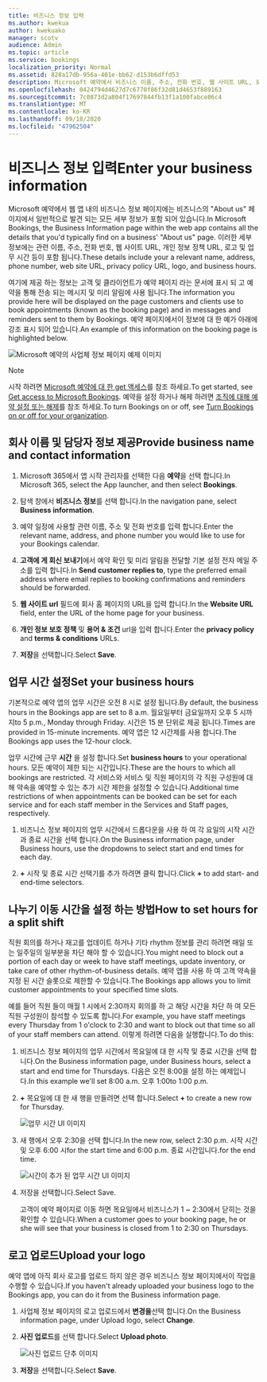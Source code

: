 ```yaml
---
title: 비즈니스 정보 입력
ms.author: kwekua
author: kwekuako
manager: scotv
audience: Admin
ms.topic: article
ms.service: bookings
localization_priority: Normal
ms.assetid: 828a17db-956a-401e-bb62-d153b6dffd53
description: Microsoft 예약에서 비즈니스 이름, 주소, 전화 번호, 웹 사이트 URL, 로고 및 업무 시간을 포함 하 여 정보 페이지를 만들려면 다음 지침을 따릅니다.
ms.openlocfilehash: 0424794d4627d7c6770f86f32d81d4653f889163
ms.sourcegitcommit: 7c0873d2a804f17697844fb13f1a100fabce86c4
ms.translationtype: MT
ms.contentlocale: ko-KR
ms.lasthandoff: 09/18/2020
ms.locfileid: "47962504"
---
```

# <a name="enter-your-business-information"></a><span data-ttu-id="0f291-103">비즈니스 정보 입력</span><span class="sxs-lookup"><span data-stu-id="0f291-103">Enter your business information</span></span>

<span data-ttu-id="0f291-104">Microsoft 예약에서 웹 앱 내의 비즈니스 정보 페이지에는 비즈니스의 "About us" 페이지에서 일반적으로 발견 되는 모든 세부 정보가 포함 되어 있습니다.</span><span class="sxs-lookup"><span data-stu-id="0f291-104">In Microsoft Bookings, the Business Information page within the web app contains all the details that you'd typically find on a business' "About us" page.</span></span> <span data-ttu-id="0f291-105">이러한 세부 정보에는 관련 이름, 주소, 전화 번호, 웹 사이트 URL, 개인 정보 정책 URL, 로고 및 업무 시간 등이 포함 됩니다.</span><span class="sxs-lookup"><span data-stu-id="0f291-105">These details include your a relevant name, address, phone number, web site URL, privacy policy URL, logo, and business hours.</span></span>

<span data-ttu-id="0f291-106">여기에 제공 하는 정보는 고객 및 클라이언트가 예약 페이지 라는 문서에 표시 되 고 예약을 통해 전송 되는 메시지 및 미리 알림에 사용 됩니다.</span><span class="sxs-lookup"><span data-stu-id="0f291-106">The information you provide here will be displayed on the page customers and clients use to book appointments (known as the booking page) and in messages and reminders sent to them by Bookings.</span></span> <span data-ttu-id="0f291-107">예약 페이지에서이 정보에 대 한 예가 아래에 강조 표시 되어 있습니다.</span><span class="sxs-lookup"><span data-stu-id="0f291-107">An example of this information on the booking page is highlighted below.</span></span>

   ![Microsoft 예약의 사업체 정보 페이지 예제 이미지](../media/bookings-business-info.png)

> [!NOTE]
> <span data-ttu-id="0f291-109">시작 하려면 [Microsoft 예약에 대 한 get 액세스](get-access.md)를 참조 하세요.</span><span class="sxs-lookup"><span data-stu-id="0f291-109">To get started, see [Get access to Microsoft Bookings](get-access.md).</span></span> <span data-ttu-id="0f291-110">예약을 설정 하거나 해제 하려면 [조직에 대해 예약 설정 또는 해제](turn-bookings-on-or-off.md)를 참조 하세요.</span><span class="sxs-lookup"><span data-stu-id="0f291-110">To turn Bookings on or off, see [Turn Bookings on or off for your organization](turn-bookings-on-or-off.md).</span></span>

## <a name="provide-business-name-and-contact-information"></a><span data-ttu-id="0f291-111">회사 이름 및 담당자 정보 제공</span><span class="sxs-lookup"><span data-stu-id="0f291-111">Provide business name and contact information</span></span>

1. <span data-ttu-id="0f291-112">Microsoft 365에서 앱 시작 관리자를 선택한 다음 **예약**을 선택 합니다.</span><span class="sxs-lookup"><span data-stu-id="0f291-112">In Microsoft 365, select the App launcher, and then select **Bookings**.</span></span>

1. <span data-ttu-id="0f291-113">탐색 창에서 **비즈니스 정보**를 선택 합니다.</span><span class="sxs-lookup"><span data-stu-id="0f291-113">In the navigation pane, select **Business information**.</span></span>

1. <span data-ttu-id="0f291-114">예약 일정에 사용할 관련 이름, 주소 및 전화 번호를 입력 합니다.</span><span class="sxs-lookup"><span data-stu-id="0f291-114">Enter the relevant name, address, and phone number you would like to use for your Bookings calendar.</span></span>

1. <span data-ttu-id="0f291-115">**고객에 게 회신 보내기**에서 예약 확인 및 미리 알림을 전달할 기본 설정 전자 메일 주소를 입력 합니다.</span><span class="sxs-lookup"><span data-stu-id="0f291-115">In **Send customer replies to**, type the preferred email address where email replies to booking confirmations and reminders should be forwarded.</span></span>

1. <span data-ttu-id="0f291-116">**웹 사이트 url** 필드에 회사 홈 페이지의 URL을 입력 합니다.</span><span class="sxs-lookup"><span data-stu-id="0f291-116">In the **Website URL** field, enter the URL of the home page for your business.</span></span>

1. <span data-ttu-id="0f291-117">**개인 정보 보호 정책** 및 **용어 & 조건** url을 입력 합니다.</span><span class="sxs-lookup"><span data-stu-id="0f291-117">Enter the **privacy policy** and **terms & conditions** URLs.</span></span>

1. <span data-ttu-id="0f291-118">**저장**을 선택합니다.</span><span class="sxs-lookup"><span data-stu-id="0f291-118">Select **Save**.</span></span>

## <a name="set-your-business-hours"></a><span data-ttu-id="0f291-119">업무 시간 설정</span><span class="sxs-lookup"><span data-stu-id="0f291-119">Set your business hours</span></span>

<span data-ttu-id="0f291-120">기본적으로 예약 앱의 업무 시간은 오전 8 시로 설정 됩니다.</span><span class="sxs-lookup"><span data-stu-id="0f291-120">By default, the business hours in the Bookings app are set to 8 a.m.</span></span> <span data-ttu-id="0f291-121">월요일부터 금요일까지 오후 5 시까지</span><span class="sxs-lookup"><span data-stu-id="0f291-121">to 5 p.m., Monday through Friday.</span></span> <span data-ttu-id="0f291-122">시간은 15 분 단위로 제공 됩니다.</span><span class="sxs-lookup"><span data-stu-id="0f291-122">Times are provided in 15-minute increments.</span></span> <span data-ttu-id="0f291-123">예약 앱은 12 시간제를 사용 합니다.</span><span class="sxs-lookup"><span data-stu-id="0f291-123">The Bookings app uses the 12-hour clock.</span></span>

<span data-ttu-id="0f291-124">업무 시간에 근무 **시간** 을 설정 합니다.</span><span class="sxs-lookup"><span data-stu-id="0f291-124">Set **business hours** to your operational hours.</span></span> <span data-ttu-id="0f291-125">모든 예약이 제한 되는 시간입니다.</span><span class="sxs-lookup"><span data-stu-id="0f291-125">These are the hours to which all bookings are restricted.</span></span> <span data-ttu-id="0f291-126">각 서비스와 서비스 및 직원 페이지의 각 직원 구성원에 대해 약속을 예약할 수 있는 추가 시간 제한을 설정할 수 있습니다.</span><span class="sxs-lookup"><span data-stu-id="0f291-126">Additional time restrictions of when appointments can be booked can be set for each service and for each staff member in the Services and Staff pages, respectively.</span></span>

1. <span data-ttu-id="0f291-127">비즈니스 정보 페이지의 업무 시간에서 드롭다운을 사용 하 여 각 요일의 시작 시간과 종료 시간을 선택 합니다.</span><span class="sxs-lookup"><span data-stu-id="0f291-127">On the Business information page, under Business hours, use the dropdowns to select start and end times for each day.</span></span>

1. <span data-ttu-id="0f291-128">**+** 시작 및 종료 시간 선택기를 추가 하려면 클릭 합니다.</span><span class="sxs-lookup"><span data-stu-id="0f291-128">Click **+** to add start- and end-time selectors.</span></span>

## <a name="how-to-set-hours-for-a-split-shift"></a><span data-ttu-id="0f291-129">나누기 이동 시간을 설정 하는 방법</span><span class="sxs-lookup"><span data-stu-id="0f291-129">How to set hours for a split shift</span></span>

<span data-ttu-id="0f291-130">직원 회의를 하거나 재고를 업데이트 하거나 기타 rhythm 정보를 관리 하려면 매일 또는 일주일의 일부분을 차단 해야 할 수 있습니다.</span><span class="sxs-lookup"><span data-stu-id="0f291-130">You might need to block out a portion of each day or week to have staff meetings, update inventory, or take care of other rhythm-of-business details.</span></span> <span data-ttu-id="0f291-131">예약 앱을 사용 하 여 고객 약속을 지정 된 시간 슬롯으로 제한할 수 있습니다.</span><span class="sxs-lookup"><span data-stu-id="0f291-131">The Bookings app allows you to limit customer appointments to your specified time slots.</span></span>

<span data-ttu-id="0f291-132">예를 들어 직원 들이 매월 1 시에서 2:30까지 회의를 하 고 해당 시간을 차단 하 여 모든 직원 구성원이 참석할 수 있도록 합니다.</span><span class="sxs-lookup"><span data-stu-id="0f291-132">For example, you have staff meetings every Thursday from 1 o'clock to 2:30 and want to block out that time so all of your staff members can attend.</span></span> <span data-ttu-id="0f291-133">이렇게 하려면 다음을 실행합니다.</span><span class="sxs-lookup"><span data-stu-id="0f291-133">To do this:</span></span>

1. <span data-ttu-id="0f291-134">비즈니스 정보 페이지의 업무 시간에서 목요일에 대 한 시작 및 종료 시간을 선택 합니다.</span><span class="sxs-lookup"><span data-stu-id="0f291-134">On the Business information page, under Business hours, select a start and end time for Thursdays.</span></span> <span data-ttu-id="0f291-135">다음은 오전 8:00을 설정 하는 예제입니다.</span><span class="sxs-lookup"><span data-stu-id="0f291-135">In this example we'll set 8:00 a.m.</span></span> <span data-ttu-id="0f291-136">오후 1:00</span><span class="sxs-lookup"><span data-stu-id="0f291-136">to 1:00 p.m.</span></span>

1. <span data-ttu-id="0f291-137">**+** 목요일에 대 한 새 행을 만들려면 선택 합니다.</span><span class="sxs-lookup"><span data-stu-id="0f291-137">Select **+** to create a new row for Thursday.</span></span>

   ![업무 시간 UI 이미지](../media/bookings-split-shift.png)

1. <span data-ttu-id="0f291-139">새 행에서 오후 2:30을 선택 합니다.</span><span class="sxs-lookup"><span data-stu-id="0f291-139">In the new row, select 2:30 p.m.</span></span> <span data-ttu-id="0f291-140">시작 시간 및 오후 6:00 시</span><span class="sxs-lookup"><span data-stu-id="0f291-140">for the start time and 6:00 p.m.</span></span> <span data-ttu-id="0f291-141">종료 시간입니다.</span><span class="sxs-lookup"><span data-stu-id="0f291-141">for the end time.</span></span>

   ![시간이 추가 된 업무 시간 UI 이미지](../media/bookings-split-shift-hours.png)

1. <span data-ttu-id="0f291-143">저장을 선택합니다.</span><span class="sxs-lookup"><span data-stu-id="0f291-143">Select Save.</span></span>

    <span data-ttu-id="0f291-144">고객이 예약 페이지로 이동 하면 목요일에서 비즈니스가 1 ~ 2:30에서 닫히는 것을 확인할 수 있습니다.</span><span class="sxs-lookup"><span data-stu-id="0f291-144">When a customer goes to your booking page, he or she will see that your business is closed from 1 to 2:30 on Thursdays.</span></span>

## <a name="upload-your-logo"></a><span data-ttu-id="0f291-145">로고 업로드</span><span class="sxs-lookup"><span data-stu-id="0f291-145">Upload your logo</span></span>

<span data-ttu-id="0f291-146">예약 앱에 아직 회사 로고를 업로드 하지 않은 경우 비즈니스 정보 페이지에서이 작업을 수행할 수 있습니다.</span><span class="sxs-lookup"><span data-stu-id="0f291-146">If you haven't already uploaded your business logo to the Bookings app, you can do it from the Business information page.</span></span>

1. <span data-ttu-id="0f291-147">사업체 정보 페이지의 로고 업로드에서 **변경을**선택 합니다.</span><span class="sxs-lookup"><span data-stu-id="0f291-147">On the Business information page, under Upload logo, select **Change**.</span></span>

1. <span data-ttu-id="0f291-148">**사진 업로드**를 선택 합니다.</span><span class="sxs-lookup"><span data-stu-id="0f291-148">Select **Upload photo**.</span></span>

   ![사진 업로드 단추 이미지](../media/bookings-upload-photo.png)

1. <span data-ttu-id="0f291-150">**저장**을 선택합니다.</span><span class="sxs-lookup"><span data-stu-id="0f291-150">Select **Save**.</span></span>
